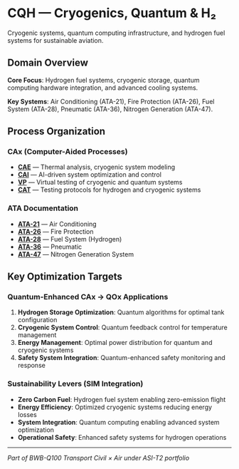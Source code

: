 # CQH — Cryogenics, Quantum & H₂

Cryogenic systems, quantum computing infrastructure, and hydrogen fuel systems for sustainable aviation.

## Domain Overview

**Core Focus**: Hydrogen fuel systems, cryogenic storage, quantum computing hardware integration, and advanced cooling systems.

**Key Systems**: Air Conditioning (ATA-21), Fire Protection (ATA-26), Fuel System (ATA-28), Pneumatic (ATA-36), Nitrogen Generation (ATA-47).

## Process Organization

### CAx (Computer-Aided Processes)
- **[CAE](./cax/CAE/)** — Thermal analysis, cryogenic system modeling
- **[CAI](./cax/CAI/)** — AI-driven system optimization and control
- **[VP](./cax/VP/)** — Virtual testing of cryogenic and quantum systems
- **[CAT](./cax/CAT/)** — Testing protocols for hydrogen and cryogenic systems

### ATA Documentation
- **[ATA-21](./ata/ATA-21/)** — Air Conditioning
- **[ATA-26](./ata/ATA-26/)** — Fire Protection
- **[ATA-28](./ata/ATA-28/)** — Fuel System (Hydrogen)
- **[ATA-36](./ata/ATA-36/)** — Pneumatic
- **[ATA-47](./ata/ATA-47/)** — Nitrogen Generation System

## Key Optimization Targets

### Quantum-Enhanced CAx → QOx Applications
1. **Hydrogen Storage Optimization**: Quantum algorithms for optimal tank configuration
2. **Cryogenic System Control**: Quantum feedback control for temperature management
3. **Energy Management**: Optimal power distribution for quantum and cryogenic systems
4. **Safety System Integration**: Quantum-enhanced safety monitoring and response

### Sustainability Levers (SIM Integration)
- **Zero Carbon Fuel**: Hydrogen fuel system enabling zero-emission flight
- **Energy Efficiency**: Optimized cryogenic systems reducing energy losses
- **System Integration**: Quantum computing enabling advanced system optimization
- **Operational Safety**: Enhanced safety systems for hydrogen operations

---

*Part of BWB-Q100 Transport Civil × Air under ASI-T2 portfolio*
